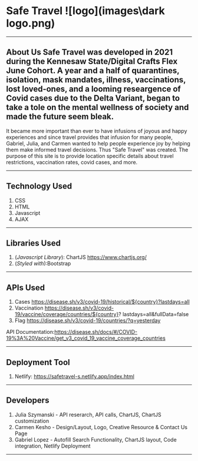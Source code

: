 # Safe Travel ![logo](images\dark logo.png)

---

## About Us Safe Travel was developed in 2021 during the Kennesaw State/Digital Crafts Flex June Cohort. A year and a half of quarantines, isolation, mask mandates, illness, vaccinations, lost loved-ones, and a looming researgence of Covid cases due to the Delta Variant, began to take a tole on the mental wellness of society and made the future seem bleak.

It became more important than ever to have infusions of joyous and happy experiences and since travel provides that infusion for many people, Gabriel, Julia, and Carmen wanted to help people experience joy by helping them make informed travel decisions. Thus "Safe Travel" was created. The purpose of this site is to provide location specific details about travel restrictions, vaccination rates, covid cases, and more.

---

## Technology Used

1. CSS
2. HTML
3. Javascript
4. AJAX

---

## Libraries Used
1. (*Javascript Library*): ChartJS https://www.chartjs.org/
2. (*Styled with*):Bootstrap

---

## APIs Used

1. Cases https://disease.sh/v3/covid-19/historical/${country}?lastdays=all
2. Vaccination https://disease.sh/v3/covid-19/vaccine/coverage/countries/${country}? lastdays=all&fullData=false
3. Flag https://disease.sh/v3/covid-19/countries/?q=yesterday

API Documentation:https://disease.sh/docs/#/COVID-19%3A%20Vaccine/get_v3_covid_19_vaccine_coverage_countries

---
## Deployment Tool
1. Netlify: https://safetravel-s.netlify.app/index.html 

---

## Developers

1. Julia Szymanski - API reserarch, API calls, ChartJS, ChartJS customization
2. Carmen Kesho - Design/Layout, Logo, Creative Resource & Contact Us Page
3. Gabriel Lopez - Autofill Search Functionality, ChartJS layout, Code integration, Netlify Deployment 
---





